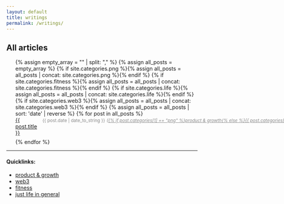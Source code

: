 ```yaml
---
layout: default
title: writings
permalink: /writings/
---
```

## All articles

<ul>
  {% assign empty_array = "" | split: "," %}
  {% assign all_posts = empty_array %}
  {% if site.categories.png %}{% assign all_posts = all_posts | concat: site.categories.png %}{% endif %}
  {% if site.categories.fitness %}{% assign all_posts = all_posts | concat: site.categories.fitness %}{% endif %}
  {% if site.categories.life %}{% assign all_posts = all_posts | concat: site.categories.life %}{% endif %}
  {% if site.categories.web3 %}{% assign all_posts = all_posts | concat: site.categories.web3 %}{% endif %}
  {% assign all_posts = all_posts | sort: 'date' | reverse %}
  {% for post in all_posts %}
    <li style="margin-bottom: 0.5em; display: flex; justify-content: space-between; align-items: baseline;">
      <a href="{{ post.url }}" style="margin-right: 1em;">{{ post.title }}</a>
      <span style="color: #888; white-space: nowrap;">
        <small>{{ post.date | date_to_string }}</small>
        <small><i>(<a href="/writings/{{ post.categories[1] }}" style="color: #888;">{% if post.categories[1] == "png" %}product & growth{% else %}{{ post.categories[1] }}{% endif %}</a>)</i></small>
      </span>
    </li>
  {% endfor %}
</ul>

-----

#### Quicklinks:

- [product & growth](/writings/png)
- [web3](/writings/web3)
- [fitness](/writings/fitness)
- [just life in general](/writings/life)

